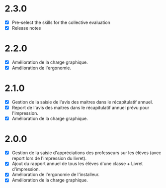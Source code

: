 # 2.3.0

- [X] Pre-select the skills for the collective evaluation
- [X] Release notes

# 2.2.0

- [X] Amélioration de la charge graphique.
- [X] Amélioration de l'ergonomie.

# 2.1.0

- [X] Gestion de la saisie de l'avis des maitres dans le récapitulatif annuel.
- [X] Report de l'avis des maitres dans le récapitulatif annuel prévu pour l'impression.
- [X] Amélioration de la charge graphique.

# 2.0.0

- [X] Gestion de la saisie d'appréciations des professeurs sur les élèves (avec report lors de l'impression du livret).
- [X] Ajout du rapport annuel de tous les élèves d'une classe + Livret d'impression.
- [X] Amélioration de l'ergonomie de l'installeur.
- [X] Amélioration de la charge graphique.
